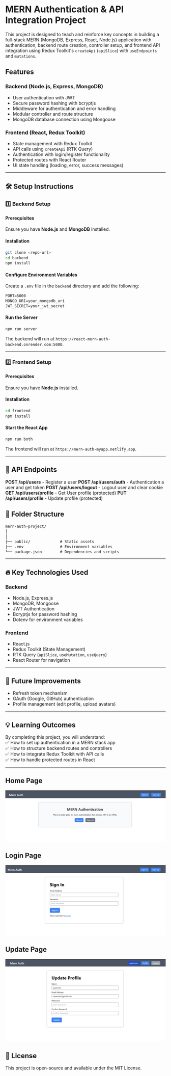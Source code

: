 # MERN Authentication & API Integration Project  

This project is designed to teach and reinforce key concepts in building a full-stack MERN (MongoDB, Express, React, Node.js) application with authentication, backend route creation, controller setup, and frontend API integration using Redux Toolkit's `createApi` (`apiSlice`) with `useEndpoints` and `mutations`.  

## Features  

### Backend (Node.js, Express, MongoDB)  
- User authentication with JWT   
- Secure password hashing with bcryptjs  
- Middleware for authentication and error handling  
- Modular controller and route structure  
- MongoDB database connection using Mongoose  

### Frontend (React, Redux Toolkit)  
- State management with Redux Toolkit  
- API calls using `createApi` (RTK Query)  
- Authentication with login/register functionality  
- Protected routes with React Router  
- UI state handling (loading, error, success messages)  

---

## 🛠️ Setup Instructions  

### 1️⃣ Backend Setup  
#### Prerequisites  
Ensure you have **Node.js** and **MongoDB** installed.  

#### Installation  
```bash
git clone <repo-url>
cd backend
npm install
```

#### Configure Environment Variables
  
Create a `.env` file in the `backend` directory and add the following:
```
PORT=5000
MONGO_URI=your_mongodb_uri
JWT_SECRET=your_jwt_secret
```

#### Run the Server  
```bash
npm run server
```
The backend will run at `https://react-mern-auth-backend.onrender.com:5000`.

---

### 2️⃣ Frontend Setup  
#### Prerequisites  
Ensure you have **Node.js** installed.  

#### Installation  
```bash
cd frontend
npm install
```

#### Start the React App  
```bash
npm run both
```
The frontend will run at `https://mern-auth-myapp.netlify.app`.

---

## 🔧 API Endpoints  

**POST      /api/users**            - Register a user
**POST      /api/users/auth**       - Authentication a user and get token
**POST      /api/users/logout**     - Logout user and clear cookie
**GET       /api/users/profile**    - Get User profile (protected)
**PUT       /api/users/profile**    - Update profile (protected)

## 📂 Folder Structure  

```
mern-auth-project/
│
│
├── public/             # Static assets  
├── .env                # Environment variables  
└── package.json        # Dependencies and scripts  
```

---

## 🔥 Key Technologies Used  

### Backend  
- Node.js, Express.js  
- MongoDB, Mongoose  
- JWT Authentication  
- Bcryptjs for password hashing  
- Dotenv for environment variables  

### Frontend  
- React.js  
- Redux Toolkit (State Management)  
- RTK Query (`apiSlice`, `useMutation`, `useQuery`)  
- React Router for navigation  

---

## 🚀 Future Improvements  
- Refresh token mechanism  
- OAuth (Google, GitHub) authentication  
- Profile management (edit profile, upload avatars)  

---

## 💡 Learning Outcomes  
By completing this project, you will understand:  
✅ How to set up authentication in a MERN stack app  
✅ How to structure backend routes and controllers  
✅ How to integrate Redux Toolkit with API calls  
✅ How to handle protected routes in React  

---
## Home Page
![Home Page](./public/home-page.jpg)
## Login Page
![SignIn Page](./public/signin-page.jpg)
## Update Page
![Update Page](./public/update-page.jpg)

## 📝 License  
This project is open-source and available under the MIT License. 

